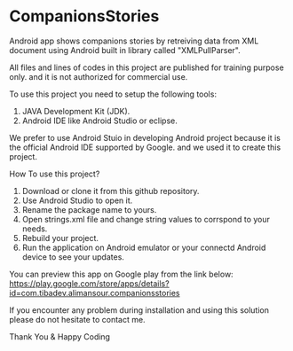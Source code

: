 # CompanionsStories
Android app shows companions stories by retreiving data from XML document using Android built in library called "XMLPullParser".

All files and lines of codes in this project are published for training purpose only. and it is not authorized for commercial use.

To use this project you need to setup the following tools:
1. JAVA Development Kit (JDK).
2. Android IDE like Android Studio or eclipse.

We prefer to use Android Stuio in developing Android project because it is the official Android IDE supported by Google.
and we used it to create this project.

How To use this project?
1. Download or clone it from this github repository. 
2. Use Android Studio to open it.
3. Rename the package name to yours.
4. Open strings.xml file and change string values to corrspond to your needs.
5. Rebuild your project.
6. Run the application on Android emulator or your connectd Android device to see your updates.

You can preview this app on Google play from the link below:
https://play.google.com/store/apps/details?id=com.tibadev.alimansour.companionsstories

If you encounter any problem during installation and using this solution please do not hesitate to contact me.

Thank You & Happy Coding
